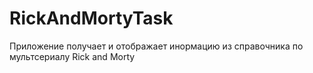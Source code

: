 # RickAndMortyTask

Приложение получает и отображает инормацию из справочника по мультсериалу Rick аnd Morty 

